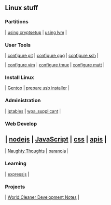 <h2> Linux stuff</h2>

<h3> Partitions </h3>

| [using cryptsetup](./linux/cryptsetup.md) | [using lvm](./linux/lvm.md) |

<h3> User Tools </h3>

| [configure git](./linux/git.md) | [configure gpg](./linux/gpg.md) | [configure ssh](./linux/ssh.md) |

| [configure vim](./linux/vim.md) | [configure tmux](./linux/tmux.md) | [configure mutt](./linux/mutt.md) |

<h3> Install Linux </h3>

| [Gentoo](./distros/gentoo.md) | [prepare usb installer](./linux/usbStick.md) |

<h3> Administration </h3>

| [iptables](./linux/iptables.md) | [wpa_supplicant](./linux/wpa_supplicant.md) |

<h3> Web Develop </h3>

## | [nodejs](./web/nodejs.md) | [JavaScript](.//web/javascript.md) | [css](./web/css.md) | [apis](./web/apis.md) |

| [Naughty Thoughts](./github/thoughts.md) | [paranoia](./linux/paranoid.md) |

<h3> Learning </h3>

| [expressjs](./web/express.md) |

<h3> Projects </h3>

| [World Cleaner Development Notes](./dev/project.md) |
